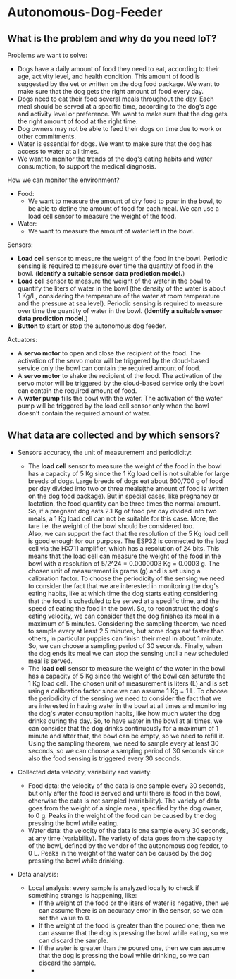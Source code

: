 # Autonomous-Dog-Feeder

## What is the problem and why do you need IoT?

Problems we want to solve:

- Dogs have a daily amount of food they need to eat, according to their age, activity level, and health condition. This amount of food is suggested by the vet or written on the dog food package. We want to make sure that the dog gets the right amount of food every day.
- Dogs need to eat their food several meals throughout the day. Each meal should be served at a specific time, according to the dog's age and activity level or preference. We want to make sure that the dog gets the right amount of food at the right time.
- Dog owners may not be able to feed their dogs on time due to work or other commitments.
- Water is essential for dogs. We want to make sure that the dog has access to water at all times.
- We want to monitor the trends of the dog's eating habits and water consumption, to support the medical diagnosis.

How we can monitor the environment?

- Food:
  - We want to measure the amount of dry food to pour in the bowl, to be able to define the amount of food for each meal. We can use a load cell sensor to measure the weight of the food.
- Water:
  - We want to measure the amount of water left in the bowl.

Sensors:

- **Load cell** sensor to measure the weight of the food in the bowl.
Periodic sensing is required to measure over time the quantity of food in the bowl.
(**Identify a suitable sensor data prediction model.**)
- **Load cell** sensor to measure the weight of the water in the bowl to quantify the liters of water in the bowl (the density of the water is about 1 Kg/L, considering the temperature of the water at room temperature and the pressure at sea level).
Periodic sensing is required to measure over time the quantity of water in the bowl.
(**Identify a suitable sensor data prediction model.**)
- **Button** to start or stop the autonomous dog feeder.

Actuators:

- A **servo motor** to open and close the recipient of the food.
The activation of the servo motor will be triggered by the cloud-based service only the bowl can contain the required amount of food.
- A **servo motor** to shake the recipient of the food. The activation of the servo motor will be triggered by the cloud-based service only the bowl can contain the required amount of food.
- A **water pump** fills the bowl with the water.
The activation of the water pump will be triggered by the load cell sensor only when the bowl doesn't contain the required amount of water.

## What data are collected and by which sensors?

- Sensors accuracy, the unit of measurement and periodicity:
  - The **load cell** sensor to measure the weight of the food in the bowl has a capacity of 5 Kg since the 1 Kg load cell is not suitable for large breeds of dogs.
  Large breeds of dogs eat about 600/700 g of food per day divided into two or three meals(the amount of food is written on the dog food package). But in special cases, like pregnancy or lactation, the food quantity can be three times the normal amount. So, if a pregnant dog eats 2.1 Kg of food per day divided into two meals, a 1 Kg load cell can not be suitable for this case. More, the tare i.e. the weight of the bowl should be considered too.  
  Also, we can support the fact that the resolution of the 5 Kg load cell is good enough for our purpose. The ESP32 is connected to the load cell via the HX711 amplifier, which has a resolution of 24 bits. This means that the load cell can measure the weight of the food in the bowl with a resolution of 5/2^24 = 0.0000003 Kg = 0.0003 g.
  The chosen unit of measurement is grams (g) and is set using a calibration factor.
  To choose the periodicity of the sensing we need to consider the fact that we are interested in monitoring the dog's eating habits, like at which time the dog starts eating considering that the food is scheduled to be served at a specific time, and the speed of eating the food in the bowl. So, to reconstruct the dog's eating velocity, we can consider that the dog finishes its meal in a maximum of 5 minutes.
  Considering the sampling theorem, we need to sample every at least 2.5 minutes, but some dogs eat faster than others, in particular puppies can finish their meal in about 1 minute. So, we can choose a sampling period of 30 seconds.
  Finally, when the dog ends its meal we can stop the sensing until a new scheduled meal is served.
  - The **load cell** sensor to measure the weight of the water in the bowl has a capacity of 5 Kg since the weight of the bowl can saturate the 1 Kg load cell.
  The chosen unit of measurement is liters (L) and is set using a calibration factor since we can assume 1 Kg = 1 L.
  To choose the periodicity of the sensing we need to consider the fact that we are interested in having water in the bowl at all times and monitoring the dog's water consumption habits, like how much water the dog drinks during the day.
  So, to have water in the bowl at all times, we can consider that the dog drinks continuously for a maximum of 1 minute and after that, the bowl can be empty, so we need to refill it.
  Using the sampling theorem, we need to sample every at least 30 seconds, so we can choose a sampling period of 30 seconds since also the food sensing is triggered every 30 seconds.
  
- Collected data velocity, variability and variety:
  - Food data: the velocity of the data is one sample every 30 seconds, but only after the food is served and until there is food in the bowl, otherwise the data is not sampled (variability). The variety of data goes from the weight of a single meal, specified by the dog owner, to 0 g. Peaks in the weight of the food can be caused by the dog pressing the bowl while eating.
  - Water data: the velocity of the data is one sample every 30 seconds, at any time (variability). The variety of data goes from the capacity of the bowl, defined by the vendor of the autonomous dog feeder, to 0 L. Peaks in the weight of the water can be caused by the dog pressing the bowl while drinking.

- Data analysis:
  - Local analysis: every sample is analyzed locally to check if something strange is happening, like:
    - If the weight of the food or the liters of water is negative, then we can assume there is an accuracy error in the sensor, so we can set the value to 0.
    - If the weight of the food is greater than the poured one, then we can assume that the dog is pressing the bowl while eating, so we can discard the sample.
    - If the water is greater than the poured one, then we can assume that the dog is pressing the bowl while drinking, so we can discard the sample.
    - 
